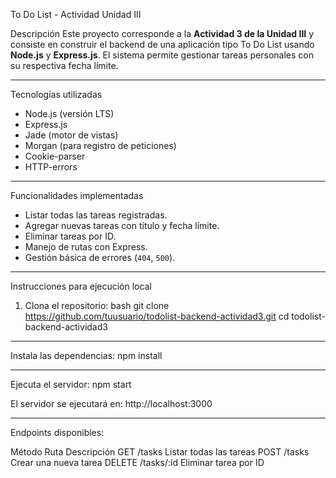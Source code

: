 To Do List - Actividad Unidad III

Descripción
Este proyecto corresponde a la **Actividad 3 de la Unidad III** y consiste en construir el backend de una aplicación tipo To Do List usando **Node.js** y **Express.js**. El sistema permite gestionar tareas personales con su respectiva fecha límite.

_________________________________________________________________________________________________________

Tecnologías utilizadas
- Node.js (versión LTS)
- Express.js
- Jade (motor de vistas)
- Morgan (para registro de peticiones)
- Cookie-parser
- HTTP-errors

_______________________________________________________________________________________________________

Funcionalidades implementadas
- Listar todas las tareas registradas.
- Agregar nuevas tareas con título y fecha límite.
- Eliminar tareas por ID.
- Manejo de rutas con Express.
- Gestión básica de errores (`404`, `500`).
_________________________________________________________________________________

Instrucciones para ejecución local

1. Clona el repositorio:
bash
git clone https://github.com/tuusuario/todolist-backend-actividad3.git
cd todolist-backend-actividad3

_____________________________________________________________________________________

Instala las dependencias:
npm install
_________________________________________________________________________________________


Ejecuta el servidor:
npm start

El servidor se ejecutará en: http://localhost:3000
_____________________________________________________________________________

Endpoints disponibles:

Método	Ruta	Descripción
GET	/tasks	Listar todas las tareas
POST	/tasks	Crear una nueva tarea
DELETE	/tasks/:id	Eliminar tarea por ID


